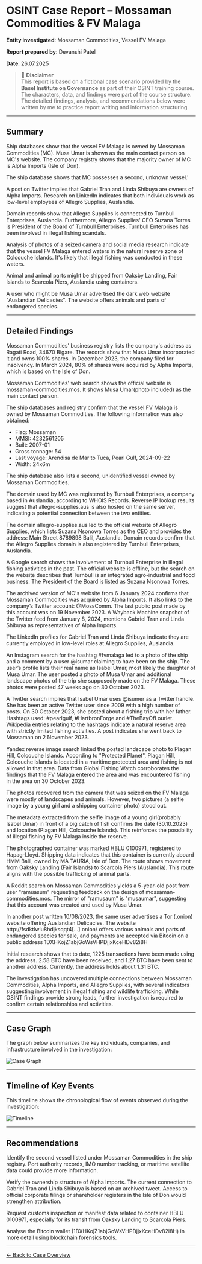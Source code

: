 # OSINT Case Report – Mossaman Commodities & FV Malaga  

**Entity investigated**: Mossaman Commodities, Vessel FV Malaga

**Report prepared by**: Devanshi Patel 

**Date**: 26.07.2025 

> 📌 **Disclaimer**  
> This report is based on a fictional case scenario provided by the **Basel Institute on Governance** as part of their OSINT training course. The characters, data, and findings were part of the course structure. The detailed findings, analysis, and recommendations below were written by me to practice report writing and information structuring.

---

## Summary

Ship databases show that the vessel FV Malaga is owned by Mossaman Commodities (MC). Musa Umar is shown as the main contact person on MC's website. The company registry shows that the majority owner of MC is Alpha Imports (Isle of Don).

The ship database shows that MC possesses a second, unknown vessel.'

A post on Twitter implies that Gabriel Tran and Linda Shibuya are owners of Alpha Imports. Research on LinkedIn indicates that both individuals work as low-level employees of Allegro Supplies, Auslandia.

Domain records show that Allegro Supplies is connected to Turnbull Enterprises, Auslandia. Furthermore, Allegro Supplies' CEO Suzana Torres is President of the Board of Turnbull Enterprises. Turnbull Enterprises has been involved in illegal fishing scandals.

Analysis of photos of a seized camera and social media research indicate that the vessel FV Malaga entered waters in the natural reserve zone of Colcouche Islands. It's likely that illegal fishing was conducted in these waters.

Animal and animal parts might be shipped from Oaksby Landing, Fair Islands to Scarcola Piers, Auslandia using containers.

A user who might be Musa Umar advertised the dark web website "Auslandian Delicacies". The website offers animals and parts of endangered species.

---

## Detailed Findings

Mossaman Commodities' business registry lists the company's address as Ragati Road, 34670 Bigare. The records show that Musa Umar incorporated it and owns 100% shares. In December 2023, the company filed for insolvency. In March 2024, 80% of shares were acquired by Alpha Imports, which is based on the Isle of Don.

Mossaman Commodities' web search shows the official website is mossaman-commodities.mos. It shows Musa Umar(photo included) as the main contact person. 

The ship databases and registry confirm that the vessel FV Malaga is owned by Mossaman Commodities. The following information was also obtained: 
- Flag: Mossaman
- MMSI: 4232561205
- Built: 2007-01
- Gross tonnage: 54
- Last voyage: Arendisa de Mar to Tuca, Pearl Gulf, 2024-09-22
- Width: 24x6m

The ship database also lists a second, unidentified vessel owned by Mossaman Commodities.

The domain used by MC was registered by Turnbull Enterprises, a company based in Auslandia, according to WHOIS Records. Reverse IP lookup results suggest that allegro-supplies.aus is also hosted on the same server, indicating a potential connection between the two entities.

The domain allegro-supplies.aus led to the official website of Allegro Supplies, which lists Suzana Nsonowa Torres as the CEO and provides the address: Main Street 8789898 Balil, Auslandia. Domain records confirm that the Allegro Supplies domain is also registered by Turnbull Enterprises, Auslandia.

A Google search shows the involvement of Turnbull Enterprise in illegal fishing activities in the past. The official website is offline, but the search on the website describes that Turnbull is an integrated agro-industrial and food business. The President of the Board is listed as Suzana Nsonowa Torres.

The archived version of MC's website from 6 January 2024 confirms that Mossaman Commodities was acquired by Alpha Imports. It also links to the company’s Twitter account: @MossComm. The last public post made by this account was on 19 November 2023. A Wayback Machine snapshot of the Twitter feed from January 8, 2024, mentions Gabriel Tran and Linda Shibuya as representatives of Alpha Imports.

The LinkedIn profiles for Gabriel Tran and Linda Shibuya indicate they are currently employed in low-level roles at Allegro Supplies, Auslandia.

An Instagram search for the hashtag #fvmalaga led to a photo of the ship and a comment by a user @isumar claiming to have been on the ship. The user’s profile lists their real name as Isabel Umar, most likely the daughter of Musa Umar. The user posted a photo of Musa Umar and additional landscape photos of the trip she supposedly made on the FV Malaga. These photos were posted 47 weeks ago on 30 October 2023.

A Twitter search implies that Isabel Umar uses @isumer as a Twitter handle. She has been an active Twitter user since 2009 with a high number of posts. On 30 October 2023, she posted about a fishing trip with her father. Hashtags used: #pearlgulf, #HartbronForge and #TheBayOfLourlet. Wikipedia entries relating to the hashtags indicate a natural reserve area with strictly limited fishing activities. A post indicates she went back to Mossaman on 2 November 2023.

Yandex reverse image search linked the posted landscape photo to Plagan Hill, Colcouche Islands. According to "Protected Planet", Plagan Hill, Colcouche Islands is located in a maritime protected area and fishing is not allowed in that area. Data from Global Fishing Watch corroborates the findings that the FV Malaga entered the area and was encountered fishing in the area on 30 October 2023. 

The photos recovered from the camera that was seized on the FV Malaga were mostly of landscapes and animals. However, two pictures (a selfie image by a young girl and a shipping container photo) stood out. 

The metadata extracted from the selfie image of a young girl(probably Isabel Umar) in front of a big catch of fish confirms the date (30.10.2023) and location (Plagan Hill, Colcouche Islands). This reinforces the possibility of illegal fishing by FV Malaga inside the reserve.

The photographed container was marked HBLU 0100971, registered to Hapag-Lloyd. Shipping data indicates that this container is currently aboard HMM Balil, owned by MA TAURIA, Isle of Don. The route shows movement from Oaksky Landing (Fair Islands) to Scarcola Piers (Auslandia). This route aligns with the possible trafficking of animal parts.

A Reddit search on Mossaman Commodities yields a 5-year-old post from user "ramuasum" requesting feedback on the design of mossaman-commodities.mos. The mirror of "ramusaum" is "musaumar", suggesting that this account was created and used by Musa Umar. 

In another post written 10/08/2023, the same user advertises a Tor (.onion) website offering Auslandian Delicacies. The website http://fsdktlwiu8hdjksqqt4[...].onion/ offers various animals and parts of endangered species for sale, and payments are accepted via Bitcoin on a public address 1DXHKojZ1abjGoWsVHPDjjxKceHDv82i8H

Initial research shows that to date, 1225 transactions have been made using the address. 2.58 BTC have been received, and 1.27 BTC have been sent to another address. Currently, the address holds about 1.31 BTC.

The investigation has uncovered multiple connections between Mossaman Commodities, Alpha Imports, and Allegro Supplies, with several indicators suggesting involvement in illegal fishing and wildlife trafficking. While OSINT findings provide strong leads, further investigation is required to confirm certain relationships and activities.

---

## Case Graph

The graph below summarizes the key individuals, companies, and infrastructure involved in the investigation:

![Case Graph](./Assets/chart.png)

---

## Timeline of Key Events

This timeline shows the chronological flow of events observed during the investigation:

![Timeline](./Assets/timeline.png)

---

## Recommendations

Identify the second vessel listed under Mossaman Commodities in the ship registry. Port authority records, IMO number tracking, or maritime satellite data could provide more information.

Verify the ownership structure of Alpha Imports. The current connection to Gabriel Tran and Linda Shibuya is based on an archived tweet. Access to official corporate filings or shareholder registers in the Isle of Don would strengthen attribution.

Request customs inspection or manifest data related to container HBLU 0100971, especially for its transit from Oaksky Landing to Scarcola Piers. 

Analyse the Bitcoin wallet (1DXHKojZ1abjGoWsVHPDjjxKceHDv82i8H) in more detail using blockchain forensics tools.
  
---

[← Back to Case Overview](./1_Case_Overview.md)

